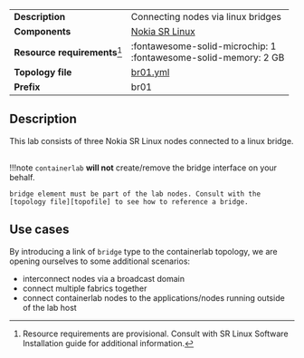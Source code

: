 |                               |                                                                      |
| ----------------------------- | -------------------------------------------------------------------- |
| **Description**               | Connecting nodes via linux bridges                                   |
| **Components**                | [Nokia SR Linux][srl]                                                |
| **Resource requirements**[^1] | :fontawesome-solid-microchip: 1 <br/>:fontawesome-solid-memory: 2 GB |
| **Topology file**             | [br01.yml][topofile]                                                 |
| **Prefix**                    | br01                                                                 |

## Description
This lab consists of three Nokia SR Linux nodes connected to a linux bridge.

<center><div class="mxgraph" style="max-width:100%;border:1px solid transparent;" data-mxgraph="{&quot;page&quot;:8,&quot;zoom&quot;:1.5,&quot;highlight&quot;:&quot;#0000ff&quot;,&quot;nav&quot;:true,&quot;check-visible-state&quot;:true,&quot;resize&quot;:true,&quot;url&quot;:&quot;https://raw.githubusercontent.com/srl-wim/containerlab-diagrams/main/containerlab.drawio&quot;}"></div></center>

!!!note
    `containerlab` **will not** create/remove the bridge interface on your behalf.

    bridge element must be part of the lab nodes. Consult with the [topology file][topofile] to see how to reference a bridge.

## Use cases
By introducing a link of `bridge` type to the containerlab topology, we are opening ourselves to some additional scenarios:

* interconnect nodes via a broadcast domain
* connect multiple fabrics together
* connect containerlab nodes to the applications/nodes running outside of the lab host


[srl]: https://www.nokia.com/networks/products/service-router-linux-NOS/
[topofile]: https://github.com/srl-wim/container-lab/tree/master/lab-examples/br01/br01.yml

[^1]: Resource requirements are provisional. Consult with SR Linux Software Installation guide for additional information.

<script type="text/javascript" src="https://cdn.jsdelivr.net/gh/hellt/drawio-js@main/embed2.js?&fetch=https%3A%2F%2Fraw.githubusercontent.com%2Fsrl-wim%2Fcontainerlab-diagrams%2Fmain%2Fcontainerlab.drawio" async></script>